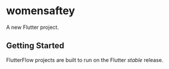 # womensaftey

A new Flutter project.

## Getting Started

FlutterFlow projects are built to run on the Flutter _stable_ release.
